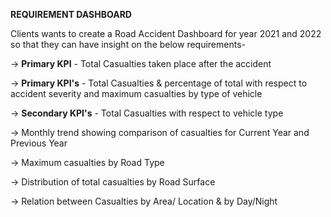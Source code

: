 **REQUIREMENT DASHBOARD**

Clients wants to create a Road Accident Dashboard for year 2021 and 2022 so that they can
have insight on the below requirements-

-> **Primary KPI** - Total Casualties taken place after the accident

-> **Primary KPI's** - Total Casualties & percentage of total with respect to accident severity and maximum casualties by type of vehicle

-> **Secondary KPI's** - Total Casualties with respect to vehicle type

  -> Monthly trend showing comparison of casualties for Current Year and Previous Year
  
  -> Maximum casualties by Road Type
  
  -> Distribution of total casualties by Road Surface
  
  -> Relation between Casualties by Area/ Location & by Day/Night
